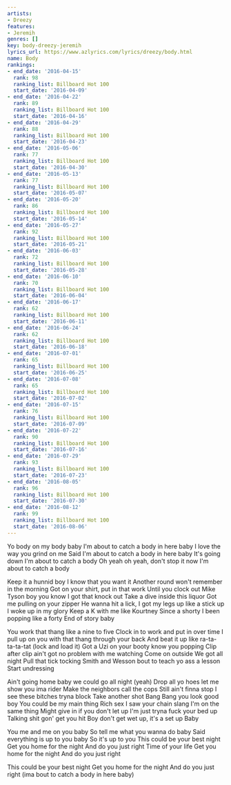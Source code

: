 ```yaml
---
artists:
- Dreezy
features:
- Jeremih
genres: []
key: body-dreezy-jeremih
lyrics_url: https://www.azlyrics.com/lyrics/dreezy/body.html
name: Body
rankings:
- end_date: '2016-04-15'
  rank: 98
  ranking_list: Billboard Hot 100
  start_date: '2016-04-09'
- end_date: '2016-04-22'
  rank: 89
  ranking_list: Billboard Hot 100
  start_date: '2016-04-16'
- end_date: '2016-04-29'
  rank: 88
  ranking_list: Billboard Hot 100
  start_date: '2016-04-23'
- end_date: '2016-05-06'
  rank: 77
  ranking_list: Billboard Hot 100
  start_date: '2016-04-30'
- end_date: '2016-05-13'
  rank: 77
  ranking_list: Billboard Hot 100
  start_date: '2016-05-07'
- end_date: '2016-05-20'
  rank: 86
  ranking_list: Billboard Hot 100
  start_date: '2016-05-14'
- end_date: '2016-05-27'
  rank: 92
  ranking_list: Billboard Hot 100
  start_date: '2016-05-21'
- end_date: '2016-06-03'
  rank: 72
  ranking_list: Billboard Hot 100
  start_date: '2016-05-28'
- end_date: '2016-06-10'
  rank: 70
  ranking_list: Billboard Hot 100
  start_date: '2016-06-04'
- end_date: '2016-06-17'
  rank: 62
  ranking_list: Billboard Hot 100
  start_date: '2016-06-11'
- end_date: '2016-06-24'
  rank: 62
  ranking_list: Billboard Hot 100
  start_date: '2016-06-18'
- end_date: '2016-07-01'
  rank: 65
  ranking_list: Billboard Hot 100
  start_date: '2016-06-25'
- end_date: '2016-07-08'
  rank: 65
  ranking_list: Billboard Hot 100
  start_date: '2016-07-02'
- end_date: '2016-07-15'
  rank: 76
  ranking_list: Billboard Hot 100
  start_date: '2016-07-09'
- end_date: '2016-07-22'
  rank: 90
  ranking_list: Billboard Hot 100
  start_date: '2016-07-16'
- end_date: '2016-07-29'
  rank: 93
  ranking_list: Billboard Hot 100
  start_date: '2016-07-23'
- end_date: '2016-08-05'
  rank: 96
  ranking_list: Billboard Hot 100
  start_date: '2016-07-30'
- end_date: '2016-08-12'
  rank: 99
  ranking_list: Billboard Hot 100
  start_date: '2016-08-06'
---
```



Yo body on my body baby
I'm about to catch a body in here baby
I love the way you grind on me
Said I'm about to catch a body in here baby
It's going down
I'm about to catch a body
Oh yeah oh yeah, don't stop it now
I'm about to catch a body


Keep it a hunnid boy I know that you want it
Another round won't remember in the morning
Got on your shirt, put in that work
Until you clock out
Mike Tyson boy you know I got that knock out
Take a dive inside this liquor
Got me pulling on your zipper
He wanna hit a lick, I got my legs up like a stick up
I woke up in my glory
Keep a K with me like Kourtney
Since a shorty I been popping like a forty
End of story baby




You work that thang like a nine to five
Clock in to work and put in over time
I pull up on you with that thang through your back
And beat it up like ra-ta-ta-ta-tat (lock and load it)
Got a Uzi on your booty know you popping
Clip after clip ain't got no problem with me watching
Come on outside
We got all night
Pull that tick tocking
Smith and Wesson bout to teach yo ass a lesson
Start undressing


Ain't going home baby we could go all night (yeah)
Drop all yo hoes let me show you ima rider
Make the neighbors call the cops
Still ain't finna stop
I see these bitches tryna block
Take another shot
Bang Bang you look good boy
You could be my main thing
Rich sex I saw your chain slang I'm on the same thing
Might give in if you don't let up
I'm just tryna fuck your bed up
Talking shit gon' get you hit
Boy don't get wet up, it's a set up
Baby




You me and me on you baby
So tell me what you wanna do baby
Said everything is up to you baby
So it's up to you
This could be your best night
Get you home for the night
And do you just right
Time of your life
Get you home for the night
And do you just right



This could be your best night
Get you home for the night
And do you just right (ima bout to catch a body in here baby) 



